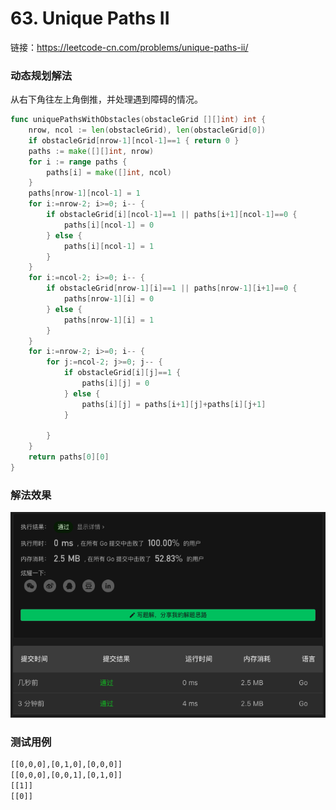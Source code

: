 # 63. Unique Paths II

链接：https://leetcode-cn.com/problems/unique-paths-ii/

### 动态规划解法

从右下角往左上角倒推，并处理遇到障碍的情况。

```go
func uniquePathsWithObstacles(obstacleGrid [][]int) int {
    nrow, ncol := len(obstacleGrid), len(obstacleGrid[0])
    if obstacleGrid[nrow-1][ncol-1]==1 { return 0 }
    paths := make([][]int, nrow)
    for i := range paths {
        paths[i] = make([]int, ncol)
    }
    paths[nrow-1][ncol-1] = 1
    for i:=nrow-2; i>=0; i-- {
        if obstacleGrid[i][ncol-1]==1 || paths[i+1][ncol-1]==0 {
            paths[i][ncol-1] = 0
        } else {
            paths[i][ncol-1] = 1
        }
    }
    for i:=ncol-2; i>=0; i-- {
        if obstacleGrid[nrow-1][i]==1 || paths[nrow-1][i+1]==0 {
            paths[nrow-1][i] = 0
        } else {
            paths[nrow-1][i] = 1
        }
    }
    for i:=nrow-2; i>=0; i-- {
        for j:=ncol-2; j>=0; j-- {
            if obstacleGrid[i][j]==1 {
                paths[i][j] = 0
            } else {
                paths[i][j] = paths[i+1][j]+paths[i][j+1]
            }

        }
    }
    return paths[0][0]
}
```

### 解法效果

![63_unique_paths_ii](./img/63_unique_paths_ii.png)

### 测试用例

```txt
[[0,0,0],[0,1,0],[0,0,0]]
[[0,0,0],[0,0,1],[0,1,0]]
[[1]]
[[0]]
```

